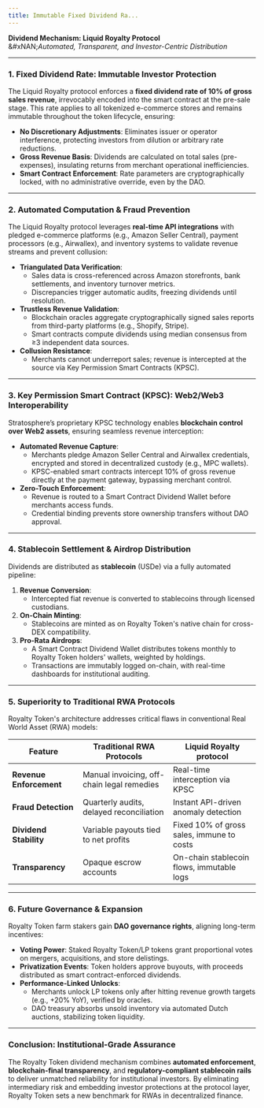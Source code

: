 ```yaml
---
title: Immutable Fixed Dividend Ra...
---
```


**Dividend Mechanism: Liquid Royalty Protocol**\
&#xNAN;_&#x41;utomated, Transparent, and Investor-Centric Distribution_

***

### **1. Fixed Dividend Rate: Immutable Investor Protection**

The Liquid Royalty protocol enforces a **fixed dividend rate of 10% of gross sales revenue**, irrevocably encoded into the smart contract at the pre-sale stage. This rate applies to all tokenized e-commerce stores and remains immutable throughout the token lifecycle, ensuring:

* **No Discretionary Adjustments**: Eliminates issuer or operator interference, protecting investors from dilution or arbitrary rate reductions.
* **Gross Revenue Basis**: Dividends are calculated on total sales (pre-expenses), insulating returns from merchant operational inefficiencies.
* **Smart Contract Enforcement**: Rate parameters are cryptographically locked, with no administrative override, even by the DAO.

***

### **2. Automated Computation & Fraud Prevention**

The Liquid Royalty protocol leverages **real-time API integrations** with pledged e-commerce platforms (e.g., Amazon Seller Central), payment processors (e.g., Airwallex), and inventory systems to validate revenue streams and prevent collusion:

* **Triangulated Data Verification**:
  * Sales data is cross-referenced across Amazon storefronts, bank settlements, and inventory turnover metrics.
  * Discrepancies trigger automatic audits, freezing dividends until resolution.
* **Trustless Revenue Validation**:
  * Blockchain oracles aggregate cryptographically signed sales reports from third-party platforms (e.g., Shopify, Stripe).
  * Smart contracts compute dividends using median consensus from ≥3 independent data sources.
* **Collusion Resistance**:
  * Merchants cannot underreport sales; revenue is intercepted at the source via Key Permission Smart Contracts (KPSC).

***

### **3. Key Permission Smart Contract (KPSC): Web2/Web3 Interoperability**

Stratosphere’s proprietary KPSC technology enables **blockchain control over Web2 assets**, ensuring seamless revenue interception:

* **Automated Revenue Capture**:
  * Merchants pledge Amazon Seller Central and Airwallex credentials, encrypted and stored in decentralized custody (e.g., MPC wallets).
  * KPSC-enabled smart contracts intercept 10% of gross revenue directly at the payment gateway, bypassing merchant control.
* **Zero-Touch Enforcement**:
  * Revenue is routed to a Smart Contract Dividend Wallet before merchants access funds.
  * Credential binding prevents store ownership transfers without DAO approval.

***

### **4. Stablecoin Settlement & Airdrop Distribution**

Dividends are distributed as **stablecoin** (USDe) via a fully automated pipeline:

1. **Revenue Conversion**:
   * Intercepted fiat revenue is converted to stablecoins through licensed custodians.
2. **On-Chain Minting**:
   * Stablecoins are minted as on Royalty Token's native chain for cross-DEX compatibility.
3. **Pro-Rata Airdrops**:
   * A Smart Contract Dividend Wallet distributes tokens monthly to Royalty Token holders' wallets, weighted by holdings.
   * Transactions are immutably logged on-chain, with real-time dashboards for institutional auditing.

***

### **5. Superiority to Traditional RWA Protocols**

Royalty Token's architecture addresses critical flaws in conventional Real World Asset (RWA) models:

| **Feature**             | **Traditional RWA Protocols**              | **Liquid Royalty protocol**                          |
| ----------------------- | ------------------------------------------ | ----------------------------------------- |
| **Revenue Enforcement** | Manual invoicing, off-chain legal remedies | Real-time interception via KPSC           |
| **Fraud Detection**     | Quarterly audits, delayed reconciliation   | Instant API-driven anomaly detection      |
| **Dividend Stability**  | Variable payouts tied to net profits       | Fixed 10% of gross sales, immune to costs |
| **Transparency**        | Opaque escrow accounts                     | On-chain stablecoin flows, immutable logs |

***

### **6. Future Governance & Expansion**

Royalty Token farm stakers gain **DAO governance rights**, aligning long-term incentives:

* **Voting Power**: Staked Royalty Token/LP tokens grant proportional votes on mergers, acquisitions, and store delistings.
* **Privatization Events**: Token holders approve buyouts, with proceeds distributed as smart contract-enforced dividends.
* **Performance-Linked Unlocks**:
  * Merchants unlock LP tokens only after hitting revenue growth targets (e.g., +20% YoY), verified by oracles.
  * DAO treasury absorbs unsold inventory via automated Dutch auctions, stabilizing token liquidity.

***

### **Conclusion: Institutional-Grade Assurance**

The Royalty Token dividend mechanism combines **automated enforcement**, **blockchain-final transparency**, and **regulatory-compliant stablecoin rails** to deliver unmatched reliability for institutional investors. By eliminating intermediary risk and embedding investor protections at the protocol layer, Royalty Token sets a new benchmark for RWAs in decentralized finance.


